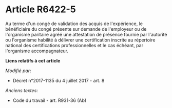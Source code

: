 # Article R6422-5

Au terme d'un congé de validation des acquis de l'expérience, le bénéficiaire du congé présente sur demande de l'employeur ou
de l'organisme paritaire agréé une attestation de présence fournie par l'autorité ou l'organisme habilité à délivrer une
certification inscrite au répertoire national des certifications professionnelles et le cas échéant, par l'organisme
accompagnateur.

**Liens relatifs à cet article**

_Modifié par_:

  - Décret n°2017-1135 du 4 juillet 2017 - art. 8

_Anciens textes_:

  - Code du travail - art. R931-36 (Ab)
